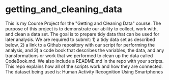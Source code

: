 # getting_and_cleaning_data
This is my Course Project for the "Getting and Cleaning Data" course.
The purpose of this project is to demonstrate our ability to collect, work with, and clean a data set. 
The goal is to prepare tidy data that can be used for later analysis.
We are required to submit: 1) a tidy data set as described below, 
2) a link to a Github repository with our script for performing the analysis, and 
3) a code book that describes the variables, the data, and any transformations or work that we performed to clean up the data 
called CodeBook.md. We also include a README.md in the repo with your scripts. This repo explains how all of the scripts 
work and how they are connected.  
The dataset being used is: Human Activity Recognition Using Smartphones
